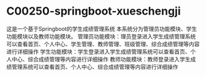 # C00250-springboot-xueschengji
这是一个基于Springboot的学生成绩管理系统 本系统分为管理员功能模块、学生功能模块以及教师功能模块。 管理员功能模块：理员登录进入学生成绩管理系统可以查看首页、个人中心、学生管理、教师管理、班级管理、综合成绩管理等内容进行详细操作 学生功能模块：学生登录进入学生成绩管理系统可以查看首页、个人中心、综合成绩管理等内容进行详细操作 教师功能模块：教师登录进入学生成绩管理系统可以查看首页、个人中心、综合成绩管理等内容进行详细操作

